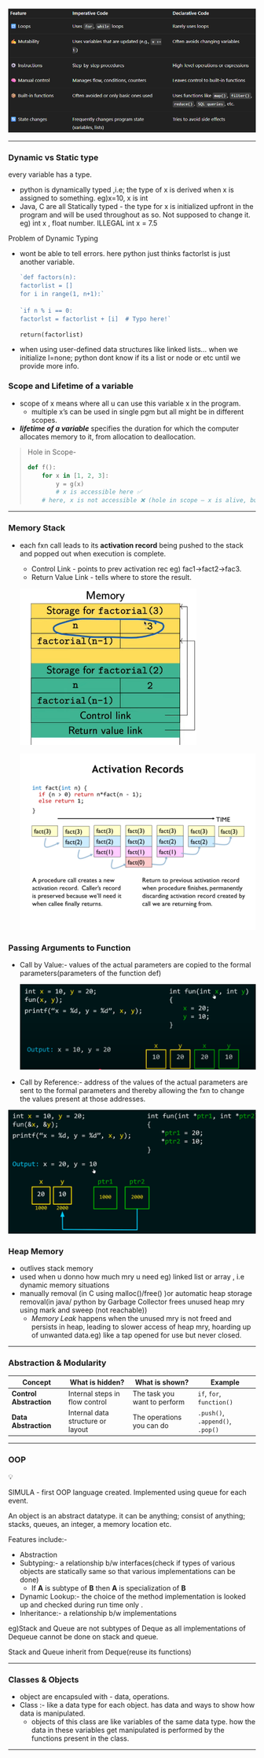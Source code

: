
![image.png](./images/image.png)

---
### Dynamic vs Static type

every variable has a type.

- python is dynamically typed ,i.e; the type of x is derived when x is assigned to something.
eg)x=10, x is int
- Java, C are all Statically typed - the type for x is initialized upfront in the program and will be used throughout as so. Not supposed to change it. eg) int x , float number. 
ILLEGAL int x = 7.5

Problem of Dynamic Typing

- wont be able to tell errors. here python just thinks factorlst is just another variable.
    
    ```jsx
    `def factors(n):
    factorlist = []
    for i in range(1, n+1):`
    
    `if n % i == 0:
    factorlst = factorlist + [i]  # Typo here!`
    ```
    
    `return(factorlist)` 
    
- when using user-defined data structures like linked lists… when we initialize     l=none; python dont know if its a list or node or etc until we provide more info.

### Scope and Lifetime of a variable

- scope of x means where all u can use this variable x in the program.
    - multiple x’s can be used in single pgm but all might be in different scopes.
- ***lifetime of a variable*** specifies the duration for which the computer allocates memory to it, from allocation to deallocation.

> Hole in Scope-
> 
> 
> ```python
> def f():
>     for x in [1, 2, 3]:
>         y = g(x)
>         # x is accessible here ✅
>     # here, x is not accessible ❌ (hole in scope — x is alive, but you can't access it)
> 
> ```
> 
---
### Memory Stack

- each fxn call leads to its **activation record** being pushed to the stack and popped out when execution is complete.
    - Control Link - points to prev activation rec eg) fac1→fact2→fac3.
    - Return Value Link - tells where to store the result.
    
    ![image.png](./images/image%201.png)
    
    ![image.png](./images/image%202.png)
    

### Passing Arguments to Function

- Call by Value:- values of the actual parameters are copied to the formal parameters(parameters of the function def)
    
    ![image.png](./images/image%203.png)
    
- Call by Reference:- address of the values of the actual parameters are sent to the formal parameters and thereby allowing the fxn to change the values present at those addresses.

![image.png](./images/image%204.png)

### Heap Memory

- outlives stack memory
- used when u donno how much mry u need eg) linked list or array , i.e dynamic memory situations
- manually removal (in C using malloc()/free() )or automatic heap storage removal(in java/ python by Garbage Collector frees unused heap mry using mark and sweep (not reachable))
    - *Memory Leak*  happens when the unused mry is not freed and persists in heap, leading to slower access of heap mry, hoarding up of unwanted data.eg) like a tap opened for use but never closed.

---

### Abstraction & Modularity

| Concept | What is hidden? | What is shown? | Example |
| --- | --- | --- | --- |
| **Control Abstraction** | Internal steps in flow control | The task you want to perform | `if`, `for`, `function()` |
| **Data Abstraction** | Internal data structure or layout | The operations you can do | `.push()`, `.append()`, `.pop()` |
---
### OOP

<aside>
💡

SIMULA - first OOP language created. Implemented using queue for each event.

</aside>

An object is an abstract datatype. it can be anything; consist of anything; stacks, queues, an integer, a memory location etc.

Features include:-

- Abstraction
- Subtyping:- a relationship b/w interfaces(check if types of various objects are statically same so that various implementations can be done)
    - If **A** is subtype of **B** then **A** is specialization of **B**
- Dynamic Lookup:- the choice of the method implementation is looked up and checked during run time only .
- Inheritance:- a relationship b/w implementations

eg)Stack and Queue are not subtypes of Deque as all implementations of Dequeue cannot be done on stack and queue.

Stack and Queue inherit from Deque(reuse its functions)

---

### Classes & Objects

- object are encapsuled with - data, operations.
- Class :- like a data type for each object. has  data and ways to show how data is manipulated.
    - objects of this class are like variables of the same data type. how the data in these variables get manipulated is performed by the functions present in the class.
---